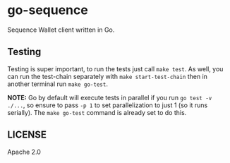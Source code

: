 go-sequence
===========

Sequence Wallet client written in Go.


## Testing

Testing is super important, to run the tests just call `make test`. As well, you can
run the test-chain separately with `make start-test-chain` then in another terminal run `make go-test`.

**NOTE:** Go by default will execute tests in parallel if you run `go test -v ./...`, so ensure to pass `-p 1`
to set parallelization to just 1 (so it runs serially). The `make go-test` command is already set to do this.

## LICENSE

Apache 2.0
